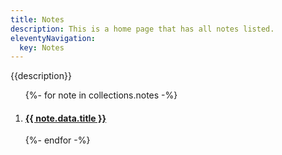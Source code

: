 ```yaml
---
title: Notes
description: This is a home page that has all notes listed.
eleventyNavigation:
  key: Notes
---
```


<p>{{description}}</p>
<ol>
{%- for note in collections.notes -%}
  <li>
    <h4><a href="{{ note.url }}">{{ note.data.title }}</a></h4>
  </li>
{%- endfor -%}
</ol>
